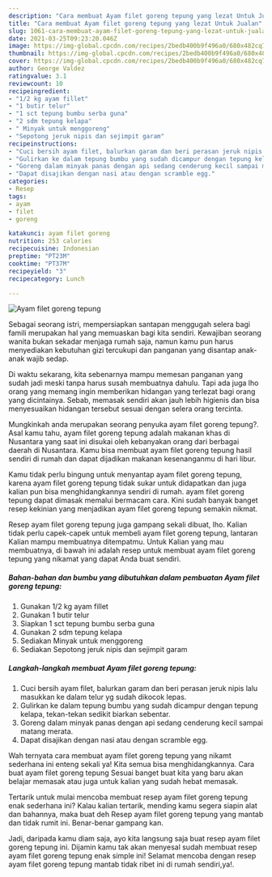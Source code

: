 ```yaml
---
description: "Cara membuat Ayam filet goreng tepung yang lezat Untuk Jualan"
title: "Cara membuat Ayam filet goreng tepung yang lezat Untuk Jualan"
slug: 1061-cara-membuat-ayam-filet-goreng-tepung-yang-lezat-untuk-jualan
date: 2021-03-25T09:23:20.046Z
image: https://img-global.cpcdn.com/recipes/2bedb400b9f496a0/680x482cq70/ayam-filet-goreng-tepung-foto-resep-utama.jpg
thumbnail: https://img-global.cpcdn.com/recipes/2bedb400b9f496a0/680x482cq70/ayam-filet-goreng-tepung-foto-resep-utama.jpg
cover: https://img-global.cpcdn.com/recipes/2bedb400b9f496a0/680x482cq70/ayam-filet-goreng-tepung-foto-resep-utama.jpg
author: George Valdez
ratingvalue: 3.1
reviewcount: 10
recipeingredient:
- "1/2 kg ayam fillet"
- "1 butir telur"
- "1 sct tepung bumbu serba guna"
- "2 sdm tepung kelapa"
- " Minyak untuk menggoreng"
- "Sepotong jeruk nipis dan sejimpit garam"
recipeinstructions:
- "Cuci bersih ayam filet, balurkan garam dan beri perasan jeruk nipis lalu masukkan ke dalam telur yg sudah dikocok lepas."
- "Gulirkan ke dalam tepung bumbu yang sudah dicampur dengan tepung kelapa, tekan-tekan sedikit biarkan sebentar."
- "Goreng dalam minyak panas dengan api sedang cenderung kecil sampai matang merata."
- "Dapat disajikan dengan nasi atau dengan scramble egg."
categories:
- Resep
tags:
- ayam
- filet
- goreng

katakunci: ayam filet goreng 
nutrition: 253 calories
recipecuisine: Indonesian
preptime: "PT23M"
cooktime: "PT37M"
recipeyield: "3"
recipecategory: Lunch

---
```



![Ayam filet goreng tepung](https://img-global.cpcdn.com/recipes/2bedb400b9f496a0/680x482cq70/ayam-filet-goreng-tepung-foto-resep-utama.jpg)

Sebagai seorang istri, mempersiapkan santapan menggugah selera bagi famili merupakan hal yang memuaskan bagi kita sendiri. Kewajiban seorang  wanita bukan sekadar menjaga rumah saja, namun kamu pun harus menyediakan kebutuhan gizi tercukupi dan panganan yang disantap anak-anak wajib sedap.

Di waktu  sekarang, kita sebenarnya mampu memesan panganan yang sudah jadi meski tanpa harus susah membuatnya dahulu. Tapi ada juga lho orang yang memang ingin memberikan hidangan yang terlezat bagi orang yang dicintainya. Sebab, memasak sendiri akan jauh lebih higienis dan bisa menyesuaikan hidangan tersebut sesuai dengan selera orang tercinta. 



Mungkinkah anda merupakan seorang penyuka ayam filet goreng tepung?. Asal kamu tahu, ayam filet goreng tepung adalah makanan khas di Nusantara yang saat ini disukai oleh kebanyakan orang dari berbagai daerah di Nusantara. Kamu bisa membuat ayam filet goreng tepung hasil sendiri di rumah dan dapat dijadikan makanan kesenanganmu di hari libur.

Kamu tidak perlu bingung untuk menyantap ayam filet goreng tepung, karena ayam filet goreng tepung tidak sukar untuk didapatkan dan juga kalian pun bisa menghidangkannya sendiri di rumah. ayam filet goreng tepung dapat dimasak memalui bermacam cara. Kini sudah banyak banget resep kekinian yang menjadikan ayam filet goreng tepung semakin nikmat.

Resep ayam filet goreng tepung juga gampang sekali dibuat, lho. Kalian tidak perlu capek-capek untuk membeli ayam filet goreng tepung, lantaran Kalian mampu membuatnya ditempatmu. Untuk Kalian yang mau membuatnya, di bawah ini adalah resep untuk membuat ayam filet goreng tepung yang nikamat yang dapat Anda buat sendiri.

<!--inarticleads1-->

##### Bahan-bahan dan bumbu yang dibutuhkan dalam pembuatan Ayam filet goreng tepung:

1. Gunakan 1/2 kg ayam fillet
1. Gunakan 1 butir telur
1. Siapkan 1 sct tepung bumbu serba guna
1. Gunakan 2 sdm tepung kelapa
1. Sediakan  Minyak untuk menggoreng
1. Sediakan Sepotong jeruk nipis dan sejimpit garam




<!--inarticleads2-->

##### Langkah-langkah membuat Ayam filet goreng tepung:

1. Cuci bersih ayam filet, balurkan garam dan beri perasan jeruk nipis lalu masukkan ke dalam telur yg sudah dikocok lepas.
1. Gulirkan ke dalam tepung bumbu yang sudah dicampur dengan tepung kelapa, tekan-tekan sedikit biarkan sebentar.
1. Goreng dalam minyak panas dengan api sedang cenderung kecil sampai matang merata.
1. Dapat disajikan dengan nasi atau dengan scramble egg.




Wah ternyata cara membuat ayam filet goreng tepung yang nikamt sederhana ini enteng sekali ya! Kita semua bisa menghidangkannya. Cara buat ayam filet goreng tepung Sesuai banget buat kita yang baru akan belajar memasak atau juga untuk kalian yang sudah hebat memasak.

Tertarik untuk mulai mencoba membuat resep ayam filet goreng tepung enak sederhana ini? Kalau kalian tertarik, mending kamu segera siapin alat dan bahannya, maka buat deh Resep ayam filet goreng tepung yang mantab dan tidak rumit ini. Benar-benar gampang kan. 

Jadi, daripada kamu diam saja, ayo kita langsung saja buat resep ayam filet goreng tepung ini. Dijamin kamu tak akan menyesal sudah membuat resep ayam filet goreng tepung enak simple ini! Selamat mencoba dengan resep ayam filet goreng tepung mantab tidak ribet ini di rumah sendiri,ya!.

